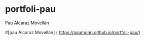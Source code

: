 # portfoli-pau
Pau Alcaraz Movellán

#[pau Alcaraz Movellán] ( https://paumonn.github.io/portfoli-pau/)
